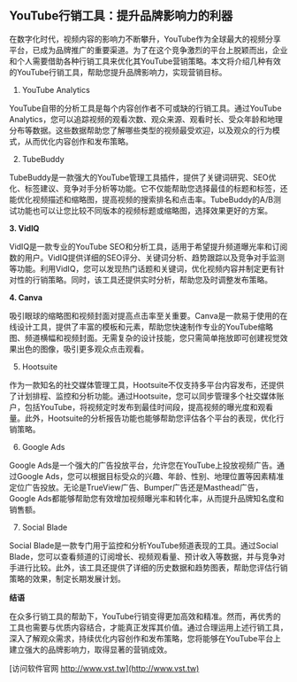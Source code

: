 ## **YouTube行销工具：提升品牌影响力的利器**

在数字化时代，视频内容的影响力不断攀升，YouTube作为全球最大的视频分享平台，已成为品牌推广的重要渠道。为了在这个竞争激烈的平台上脱颖而出，企业和个人需要借助各种行销工具来优化其YouTube营销策略。本文将介绍几种有效的YouTube行销工具，帮助您提升品牌影响力，实现营销目标。

1. YouTube Analytics

YouTube自带的分析工具是每个内容创作者不可或缺的行销工具。通过YouTube Analytics，您可以追踪视频的观看次数、观众来源、观看时长、受众年龄和地理分布等数据。这些数据帮助您了解哪些类型的视频最受欢迎，以及观众的行为模式，从而优化内容创作和发布策略。

2. TubeBuddy

TubeBuddy是一款强大的YouTube管理工具插件，提供了关键词研究、SEO优化、标签建议、竞争对手分析等功能。它不仅能帮助您选择最佳的标题和标签，还能优化视频描述和缩略图，提高视频的搜索排名和点击率。TubeBuddy的A/B测试功能也可以让您比较不同版本的视频标题或缩略图，选择效果更好的方案。

**3. VidIQ**

VidIQ是一款专业的YouTube SEO和分析工具，适用于希望提升频道曝光率和订阅数的用户。VidIQ提供详细的SEO评分、关键词分析、趋势跟踪以及竞争对手监测等功能。利用VidIQ，您可以发现热门话题和关键词，优化视频内容并制定更有针对性的行销策略。同时，该工具还提供实时分析，帮助您及时调整发布策略。

**4. Canva**

吸引眼球的缩略图和视频封面对提高点击率至关重要。Canva是一款易于使用的在线设计工具，提供了丰富的模板和元素，帮助您快速制作专业的YouTube缩略图、频道横幅和视频封面。无需复杂的设计技能，您只需简单拖放即可创建视觉效果出色的图像，吸引更多观众点击观看。

5. Hootsuite

作为一款知名的社交媒体管理工具，Hootsuite不仅支持多平台内容发布，还提供了计划排程、监控和分析功能。通过Hootsuite，您可以同步管理多个社交媒体账户，包括YouTube，将视频定时发布到最佳时间段，提高视频的曝光度和观看量。此外，Hootsuite的分析报告功能也能够帮助您评估各个平台的表现，优化行销策略。

6. Google Ads

Google Ads是一个强大的广告投放平台，允许您在YouTube上投放视频广告。通过Google Ads，您可以根据目标受众的兴趣、年龄、性别、地理位置等因素精准定位广告投放。无论是TrueView广告、Bumper广告还是Masthead广告，Google Ads都能够帮助您有效增加视频曝光率和转化率，从而提升品牌知名度和销售额。

7. Social Blade

Social Blade是一款专门用于监控和分析YouTube频道表现的工具。通过Social Blade，您可以查看频道的订阅增长、视频观看量、预计收入等数据，并与竞争对手进行比较。此外，该工具还提供了详细的历史数据和趋势图表，帮助您评估行销策略的效果，制定长期发展计划。

**结语**

在众多行销工具的帮助下，YouTube行销变得更加高效和精准。然而，再优秀的工具也需要与优质内容结合，才能真正发挥其价值。通过合理运用上述行销工具，深入了解观众需求，持续优化内容创作和发布策略，您将能够在YouTube平台上建立强大的品牌影响力，取得显著的营销成效。


[访问软件官网 http://www.vst.tw](http://www.vst.tw)
